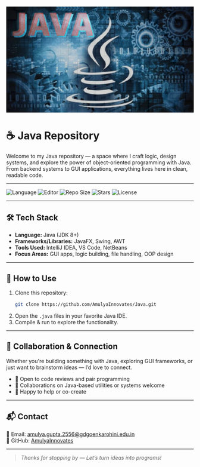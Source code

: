 ![Java Banner](Java_Banner.png)

# ☕ Java Repository

Welcome to my Java repository — a space where I craft logic, design systems, and explore the power of object-oriented programming with Java. From backend systems to GUI applications, everything lives here in clean, readable code.

---

![Language](https://img.shields.io/badge/Language-Java-red?style=for-the-badge)
![Editor](https://img.shields.io/badge/Editor-Amulya--Gupta-orange?style=for-the-badge)
![Repo Size](https://img.shields.io/github/repo-size/AmulyaInnovates/Java?style=for-the-badge)
![Stars](https://img.shields.io/github/stars/AmulyaInnovates/Java?style=for-the-badge)
![License](https://img.shields.io/badge/License-MIT-green?style=for-the-badge)

---

## 🛠️ Tech Stack

- **Language:** Java (JDK 8+)
- **Frameworks/Libraries:** JavaFX, Swing, AWT  
- **Tools Used:** IntelliJ IDEA, VS Code, NetBeans  
- **Focus Areas:** GUI apps, logic building, file handling, OOP design

---

## 📌 How to Use

1. Clone this repository:
   ```bash
   git clone https://github.com/AmulyaInnovates/Java.git
   ```
2. Open the `.java` files in your favorite Java IDE.
3. Compile & run to explore the functionality.

---

## 🤝 Collaboration & Connection

Whether you're building something with Java, exploring GUI frameworks, or just want to brainstorm ideas — I’d love to connect.

- 💬 Open to code reviews and pair programming
- 🤝 Collaborations on Java-based utilities or systems welcome
- 🚀 Happy to help or co-create

---

## 📬 Contact

📧 Email: amulya.gupta.2556@gdgoenkarohini.edu.in  
🐙 GitHub: [AmulyaInnovates](https://github.com/AmulyaInnovates)

---

> *Thanks for stopping by — Let’s turn ideas into programs!*
